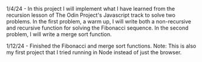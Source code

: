 1/4/24 - In this project I will implement what I have learned from the recursion lesson of The Odin Project's Javascript track to solve two problems. In the first problem, a warm up, I will write both a non-recursive and recursive function for solving the Fibonacci sequence. In the second problem, I will write a merge sort function.

1/12/24 - Finished the Fibonacci and merge sort functions. Note: This is also my first project that I tried running in Node instead of just the browser.